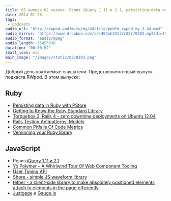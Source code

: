 ```yaml
---
title: 03 выпуск 02 сезона. Релиз jQuery 1.11 и 2.1, persisting data with PStore, Torquebox 3 and Rails 4, Yo Polymer и прочее
date: 2014-01-26
tags:
 - podcasts
audio_url: "http://rwpod.podfm.ru/my/44/file/podfm_rwpod_my_3_44.mp3"
audio_mirror: "https://www.dropbox.com/s/i404oh331l2c85r/0203.mp3?dl=1"
audio_format: "audio/mpeg"
audio_length: 35455038
duration: "00:36:52"
small_icon: mic
main_image: "/images/static/02/0203.png"
---
```


Добрый день уважаемые слушатели. Представляем новый выпуск подкаста RWpod. В этом выпуске:

## Ruby

 - [Persisting data in Ruby with PStore](http://robm.me.uk/ruby/2014/01/25/pstore.html)
 - [Getting to Know the Ruby Standard Library](http://monkeyandcrow.com/series/ruby_standard_library/)
 - [Torquebox 3, Rails 4 - zero downtime deployments on Ubuntu 12.04](http://www.amberbit.com/blog/2014/1/20/torquebox-3-rails-4-zero-downtime-deployment-ubuntu-12-04/)
 - [Rails Testing Antipatterns: Models](https://semaphoreapp.com/blog/2014/01/21/rails-testing-antipatterns-models.html)
 - [Common Pitfalls Of Code Metrics](http://solnic.eu/2014/01/22/common-pitfalls-of-code-metrics.html)
 - [Versioning your Ruby library](http://www.reinteractive.net/posts/144-versioning-your-ruby-library)

## JavaScript

 - Релиз [jQuery 1.11 и 2.1](http://blog.jquery.com/2014/01/24/jquery-1-11-and-2-1-released/)
 - [Yo Polymer – A Whirlwind Tour Of Web Component Tooling](http://updates.html5rocks.com/2014/01/Yo-Polymer-A-Whirlwind-Tour-Of-Web-Component-Tooling)
 - [User Timing API](http://www.html5rocks.com/en/tutorials/webperformance/usertiming/)
 - [Shore - simple JS waveform library](https://github.com/Codingbean/Shore)
 - [tether - a client-side library to make absolutely positioned elements attach to elements in the page efficiently](http://github.hubspot.com/tether/)
 - [Justgage](http://justgage.com/) и [Gauge.js](http://bernii.github.io/gauge.js/)

<!--more-->


